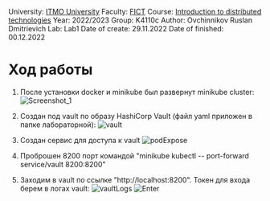 University: [ITMO University](https://itmo.ru/ru/)
Faculty: [FICT](https://fict.itmo.ru)
Course: [Introduction to distributed technologies](https://github.com/itmo-ict-faculty/introduction-to-distributed-technologies)
Year: 2022/2023
Group: K4110c
Author: Ovchinnikov Ruslan Dmitrievich
Lab: Lab1
Date of create: 29.11.2022
Date of finished: 00.12.2022

# Ход работы

1) После установки docker и minikube был развернут minikube cluster:
![Screenshot_1](https://user-images.githubusercontent.com/79364379/204817030-bd27bc53-e2cf-42ed-8fc8-dccd0a1459a5.png)

2) Создан под vault по образу HashiCorp Vault (файл yaml приложен в папке лабораторной):
![vault](https://user-images.githubusercontent.com/79364379/204817815-e4cbcb12-57b8-44e1-b29f-7944544deb11.png)

3) Создан сервис для доступа к vault
![podExpose](https://user-images.githubusercontent.com/79364379/205054462-0a991212-9e8c-4284-b003-61a33cfb52c3.png)

4) Проброшен 8200 порт командой "minikube kubectl -- port-forward service/vault 8200:8200"

5) Заходим в vault по ссылке "http://localhost:8200". Токен для входа берем в логах vault:
![vaultLogs](https://user-images.githubusercontent.com/79364379/204819525-a9b0d923-4bce-4725-be4a-ebb28dae1418.png)
![Enter](https://user-images.githubusercontent.com/79364379/204819764-5272ece1-afaf-4bd5-a081-d6b8557cc06c.png)


